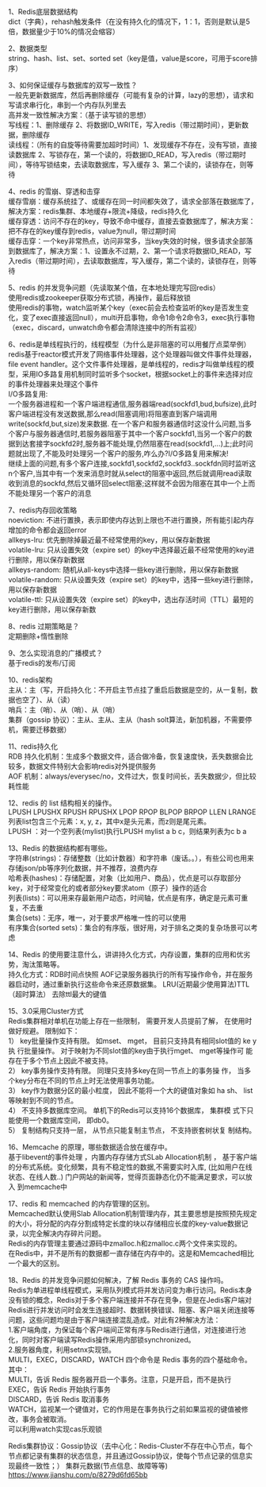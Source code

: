 1、Redis底层数据结构<br>
dict（字典），rehash触发条件（在没有持久化的情况下，1：1，否则是默认是5倍，数据量少于10%的情况会缩容）<br>

2、数据类型<br>
string、hash、list、set、sorted set（key是值，value是score，可用于score排序）<br>

3、如何保证缓存与数据库的双写一致性？<br>
一般先更新数据库，然后再删除缓存（可能有复杂的计算，lazy的思想），请求和写请求串行化，串到一个内存队列里去<br>
高并发一致性解决方案：（基于读写锁的思想）<br>
写线程：1、删除缓存 2、将数据ID_WRITE，写入redis（带过期时间），更新数据，删除缓存<br>
读线程：（所有的自旋等待需要加超时时间）1、发现缓存不存在，没有写锁，直接读数据库 2、写锁存在，第一个读的，将数据ID_READ，写入redis（带过期时间），等待写锁结束，去读取数据库，写入缓存 3、第二个读的，读锁存在，则等待<br>

4、redis 的雪崩、穿透和击穿<br>
缓存雪崩：缓存系统挂了、或缓存在同一时间都失效了，请求全部落在数据库了，解决方案：redis集群、本地缓存+限流+降级，redis持久化<br>
缓存穿透：访问不存在的key，导致不命中缓存，直接去查数据库了，解决方案：把不存在的key缓存到redis，value为null，带过期时间<br>
缓存击穿：一个key非常热点，访问非常多，当key失效的时候，很多请求全部落到数据库了，解决方案：1、设置永不过期，2、第一个请求将数据ID_READ，写入redis（带过期时间），去读取数据库，写入缓存，第二个读的，读锁存在，则等待<br>

5、redis 的并发竞争问题（先读取某个值，在本地处理完写回redis）<br>
使用redis或zookeeper获取分布式锁，再操作，最后释放锁<br>
使用redis的事物，watch监听某个key（exec前会去检查监听的key是否发生变化，变了exec直接返回null），multi开启事物，命令1命令2命令3，exec执行事物（exec，discard，unwatch命令都会清除连接中的所有监视）<br>

6、redis是单线程执行的，线程模型（为什么是非阻塞的可以用餐厅点菜举例）<br>
redis基于reactor模式开发了网络事件处理器，这个处理器叫做文件事件处理器，file event handler。这个文件事件处理器，是单线程的，redis才叫做单线程的模型，采用IO多路复用机制同时监听多个socket，根据socket上的事件来选择对应的事件处理器来处理这个事件<br>
I/O多路复用:<br>
一个服务器进程和一个客户端进程通信,服务器端read(sockfd1,bud,bufsize),此时客户端进程没有发送数据,那么read(阻塞调用)将阻塞直到客户端调用write(sockfd,but,size)发来数据. 在一个客户和服务器通信时这没什么问题,当多个客户与服务器通信时,若服务器阻塞于其中一个客户sockfd1,当另一个客户的数据到达套接字sockfd2时,服务器不能处理,仍然阻塞在read(sockfd1,...)上;此时问题就出现了,不能及时处理另一个客户的服务,咋么办?I/O多路复用来解决!<br>
继续上面的问题,有多个客户连接,sockfd1,sockfd2,sockfd3..sockfdn同时监听这n个客户,当其中有一个发来消息时就从select的阻塞中返回,然后就调用read读取收到消息的sockfd,然后又循环回select阻塞;这样就不会因为阻塞在其中一个上而不能处理另一个客户的消息<br>

7、redis内存回收策略<br>
noeviction: 不进行置换，表示即使内存达到上限也不进行置换，所有能引起内存增加的命令都会返回error<br>
allkeys-lru: 优先删除掉最近最不经常使用的key，用以保存新数据<br>
volatile-lru: 只从设置失效（expire set）的key中选择最近最不经常使用的key进行删除，用以保存新数据<br>
allkeys-random: 随机从all-keys中选择一些key进行删除，用以保存新数据<br>
volatile-random: 只从设置失效（expire set）的key中，选择一些key进行删除，用以保存新数据<br>
volatile-ttl: 只从设置失效（expire set）的key中，选出存活时间（TTL）最短的key进行删除，用以保存新数<br>

8、redis 过期策略是？<br>
定期删除+惰性删除<br>

9、怎么实现消息的广播模式？<br>
基于redis的发布/订阅<br>

10、redis架构<br>
主从：主（写，开启持久化：不开启主节点挂了重启后数据是空的，从一复制，数据也空了）、从（读）<br>
哨兵：主（哨）、从（哨）、从（哨）<br>
集群（gossip 协议）：主从、主从、主从（hash solt算法，新加机器，不需要停机，需要迁移数据）<br>

11、redis持久化<br>
RDB 持久化机制：生成多个数据文件，适合做冷备，恢复速度快，丢失数据会比较多，数据文件特别大会影响redis对外提供服务<br>
AOF 机制：always/everysec/no，文件过大，恢复时间长，丢失数据少，但比较耗性能<br>

12、redis 的 list 结构相关的操作。<br>
LPUSH LPUSHX RPUSH RPUSHX LPOP RPOP BLPOP BRPOP LLEN LRANGE <br>
列表list包含三个元素：x, y, z，其中x是头元素，而z则是尾元素。<br>
LPUSH ：对一个空列表(mylist)执行LPUSH mylist a b c，则结果列表为c b a<br>

13、Redis 的数据结构都有哪些。<br>
字符串(strings)：存储整数（比如计数器）和字符串（废话。。），有些公司也用来存储json/pb等序列化数据，并不推荐，浪费内存 <br>
哈希表(hashes)：存储配置，对象（比如用户、商品），优点是可以存取部分key，对于经常变化的或者部分key要求atom（原子）操作的适合 <br>
列表(lists)：可以用来存最新用户动态，时间轴，优点是有序，确定是元素可重复，不去重 <br>
集合(sets)：无序，唯一，对于要求严格唯一性的可以使用 <br>
有序集合(sorted sets)：集合的有序版，很好用，对于排名之类的复杂场景可以考虑<br>


14、Redis 的使用要注意什么，讲讲持久化方式，内存设置，集群的应用和优劣势，淘汰策略等。<br>
持久化方式：RDB时间点快照 AOF记录服务器执行的所有写操作命令，并在服务器启动时，通过重新执行这些命令来还原数据集。 LRU(近期最少使用算法)TTL（超时算法） 去除ttl最大的键值 <br>

15、3.0采用Cluster方式<br>
Redis集群相对单机在功能上存在一些限制， 需要开发人员提前了解， 在使用时做好规避。 限制如下： <br>
1） key批量操作支持有限。 如mset、 mget， 目前只支持具有相同slot值的 ke y执 行批量操作。 对于映射为不同slot值的key由于执行mget、 mget等操作可 能存在于多个节点上因此不被支持。 <br>
2） key事务操作支持有限。 同理只支持多key在同一节点上的事务操 作， 当多个key分布在不同的节点上时无法使用事务功能。 <br>
3） key作为数据分区的最小粒度， 因此不能将一个大的键值对象如 ha sh、 list等映射到不同的节点。 <br>
4） 不支持多数据库空间。 单机下的Redis可以支持16个数据库， 集群模 式下只能使用一个数据库空间， 即db0。<br> 
5） 复制结构只支持一层， 从节点只能复制主节点， 不支持嵌套树状复 制结构。 <br>

16、Memcache 的原理，哪些数据适合放在缓存中。<br>
基于libevent的事件处理 ，内置内存存储方式SLab Allocation机制 ， 基于客户端的分布式系统。变化频繁，具有不稳定性的数据,不需要实时入库, (比如用户在线 状态、在线人数..) 门户网站的新闻等，觉得页面静态化仍不能满足要求，可以放入 到memcache中<br>

17、redis 和 memcached 的内存管理的区别。<br>
Memcached默认使用Slab Allocation机制管理内存，其主要思想是按照预先规定的大小，将分配的内存分割成特定长度的块以存储相应长度的key-value数据记录，以完全解决内存碎片问题。 <br>
Redis的内存管理主要通过源码中zmalloc.h和zmalloc.c两个文件来实现的。 <br>
在Redis中，并不是所有的数据都一直存储在内存中的。这是和Memcached相比一个最大的区别。 <br>

18、Redis 的并发竞争问题如何解决，了解 Redis 事务的 CAS 操作吗。<br>
Redis为单进程单线程模式，采用队列模式将并发访问变为串行访问。Redis本身没有锁的概念，Redis对于多个客户端连接并不存在竞争，但是在Jedis客户端对Redis进行并发访问时会发生连接超时、数据转换错误、阻塞、客户端关闭连接等问题，这些问题均是由于客户端连接混乱造成。对此有2种解决方法：<br>
1.客户端角度，为保证每个客户端间正常有序与Redis进行通信，对连接进行池化，同时对客户端读写Redis操作采用内部锁synchronized。<br>
2.服务器角度，利用setnx实现锁。<br>
MULTI，EXEC，DISCARD，WATCH 四个命令是 Redis 事务的四个基础命令。其中：<br>
MULTI，告诉 Redis 服务器开启一个事务。注意，只是开启，而不是执行 <br>
EXEC，告诉 Redis 开始执行事务 <br>
DISCARD，告诉 Redis 取消事务 <br>
WATCH，监视某一个键值对，它的作用是在事务执行之前如果监视的键值被修改，事务会被取消。 <br>
可以利用watch实现cas乐观锁 <br>



Redis集群协议：Gossip协议（去中心化：Redis-Cluster不存在中心节点，每个节点都记录有集群的状态信息，并且通过Gossip协议，使每个节点记录的信息实现最终一致性；）
集群元数据(节点信息、故障等等)
https://www.jianshu.com/p/8279d6fd65bb
